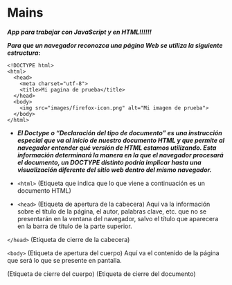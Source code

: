 # Mains
**_App para trabajar con JavaScript y en HTML!!!!!!_**

**_Para que un navegador reconozca una página Web se utiliza la siguiente estructura:_**

```
<!DOCTYPE html>
<html>
  <head>
    <meta charset="utf-8">
    <title>Mi pagina de prueba</title>
  </head>
  <body>
    <img src="images/firefox-icon.png" alt="Mi imagen de prueba">
  </body>
</html>
```
- **_El Doctype o “Declaración del tipo de documento” es una instrucción especial que va al inicio de nuestro documento HTML y que permite al navegador entender qué versión de HTML estamos utilizando. Esta información determinará la manera en la que el navegador procesará el documento, un DOCTYPE distinto podría implicar hasta una visualización diferente del sitio web dentro del mismo navegador._**

- ```<html>``` (Etiqueta que indica que lo que viene a continuación es un documento HTML)

- ```<head>``` (Etiqueta de apertura de la cabecera) Aquí va la información sobre el título de la página, el autor, palabras clave, etc. que no se presentarán en la ventana del navegador, salvo el título que aparecera en la barra de título de la parte superior.

```</head>``` (Etiqueta de cierre de la cabecera)

```<body>``` (Etiqueta de apertura del cuerpo)  Aquí va el contenido de la página que será lo que se presente en pantalla.  
</body>(Etiqueta de cierre del cuerpo)
</html>(Etiqueta de cierre del documento)
